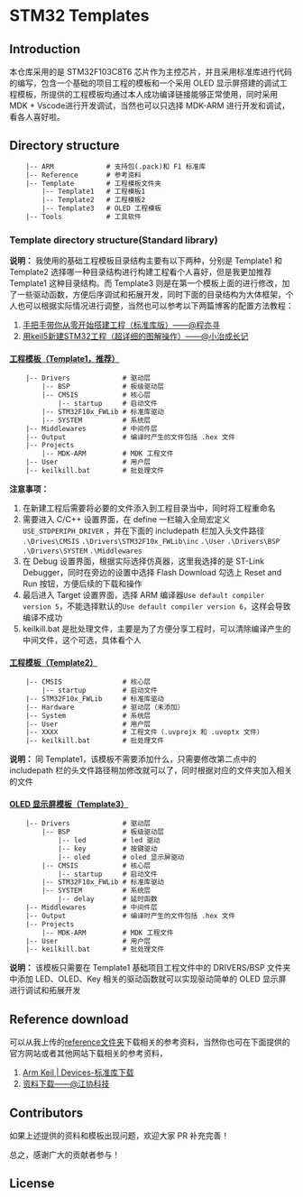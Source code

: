 # STM32 Templates

## Introduction

本仓库采用的是 STM32F103C8T6 芯片作为主控芯片，并且采用标准库进行代码的编写，包含一个基础的项目工程的模板和一个采用 OLED 显示屏搭建的调试工程模板，所提供的工程模板均通过本人成功编译链接能够正常使用，同时采用 MDK + Vscode进行开发调试，当然也可以只选择 MDK-ARM 进行开发和调试，看各人喜好啦。

## Directory structure

```txt
    |-- ARM             # 支持包(.pack)和 F1 标准库
    |-- Reference       # 参考资料
    |-- Template        # 工程模板文件夹
        |-- Template1   # 工程模板1
        |-- Template2   # 工程模板2
        |-- Template3   # OLED 工程模板
    |-- Tools           # 工具软件

```

### Template directory structure(Standard library)

**说明：** 我使用的基础工程模板目录结构主要有以下两种，分别是 Template1 和 Template2 选择哪一种目录结构进行构建工程看个人喜好，但是我更加推荐 Template1 这种目录结构。而 Template3 则是在第一个模板上面的进行修改，加了一些驱动函数，方便后序调试和拓展开发，同时下面的目录结构为大体框架，个人也可以根据实际情况进行调整，当然也可以参考以下两篇博客的配置方法教程：

1. [手把手带你从零开始搭建工程（标准库版）——@程亦寻](https://blog.csdn.net/debug602/article/details/141183452)
2. [用keil5新建STM32工程（超详细的图解操作）——@小治成长记](https://blog.csdn.net/qq_45390365/article/details/109016433)

#### [工程模板（Template1，推荐）](./Template/Template1.zip)

```txt
    |-- Drivers             # 驱动层
        |-- BSP             # 板级驱动层
        |-- CMSIS           # 核心层
            |-- startup     # 启动文件
        |-- STM32F10x_FWLib # 标准库驱动
        |-- SYSTEM          # 系统层
    |-- Middlewares         # 中间件层
    |-- Output              # 编译时产生的文件包括 .hex 文件
    |-- Projects            
        |-- MDK-ARM         # MDK 工程文件
    |-- User                # 用户层
    |-- keilkill.bat        # 批处理文件
```

**注意事项：**

1. 在新建工程后需要将必要的文件添入到工程目录当中，同时将工程重命名
2. 需要进入 C/C++ 设置界面，在 define 一栏输入全局宏定义 `USE_STDPERIPH_DRIVER` ，并在下面的 includepath 栏加入头文件路径 `.\Drives\CMSIS` `.\Drivers\STM32F10x_FWLib\inc` `.\User` `.\Drivers\BSP` `.\Drivers\SYSTEM` `.\Middlewares`
3. 在 Debug 设置界面，根据实际选择仿真器，这里我选择的是 ST-Link Debugger，同时在旁边的设置中选择 Flash Download 勾选上 Reset and Run 按钮，方便后续的下载和操作
4. 最后进入 Target 设置界面，选择 ARM 编译器`Use default compiler version 5`，不能选择默认的`Use default compiler version 6`，这样会导致编译不成功
5. keilkill.bat 是批处理文件，主要是为了方便分享工程时，可以清除编译产生的中间文件，这个可选，具体看个人

#### [工程模板（Template2）](./Template/Template2.zip)

```txt
    |-- CMSIS               # 核心层
        |-- startup         # 启动文件
    |-- STM32F10x_FWLib     # 标准库驱动
    |-- Hardware            # 驱动层（未添加）
    |-- System              # 系统层
    |-- User                # 用户层
    |-- XXXX                # 工程文件（.uvprojx 和 .uvoptx 文件）    
    |-- keilkill.bat        # 批处理文件
```

**说明：** 同 Template1，该模板不需要添加什么，只需要修改第二点中的 includepath  栏的头文件路径稍加修改就可以了，同时根据对应的文件夹加入相关的文件

#### [OLED 显示屏模板（Template3）](./Template/Template3.zip)

```txt
    |-- Drivers             # 驱动层
        |-- BSP             # 板级驱动层
            |-- led         # led 驱动
            |-- key         # 按键驱动
            |-- oled        # oled 显示屏驱动
        |-- CMSIS           # 核心层
            |-- startup     # 启动文件
        |-- STM32F10x_FWLib # 标准库驱动
        |-- SYSTEM          # 系统层
            |-- delay       # 延时函数
    |-- Middlewares         # 中间件层
    |-- Output              # 编译时产生的文件包括 .hex 文件
    |-- Projects            
        |-- MDK-ARM         # MDK 工程文件
    |-- User                # 用户层
    |-- keilkill.bat        # 批处理文件
```

**说明：** 该模板只需要在 Template1 基础项目工程文件中的 DRIVERS/BSP 文件夹中添加 LED、OLED、Key 相关的驱动函数就可以实现驱动简单的 OLED 显示屏进行调试和拓展开发

## Reference download

可以从我上传的[reference文件夹](./Reference/)下载相关的参考资料，当然你也可在下面提供的官方网站或者其他网站下载相关的参考资料，

1. [Arm Keil | Devices-标准库下载](https://www.keil.arm.com/devices/)
2. [资料下载——@江协科技](https://jiangxiekeji.com/download.html)

## Contributors

如果上述提供的资料和模板出现问题，欢迎大家 PR 补充完善！

总之，感谢广大的贡献者参与！

## License
